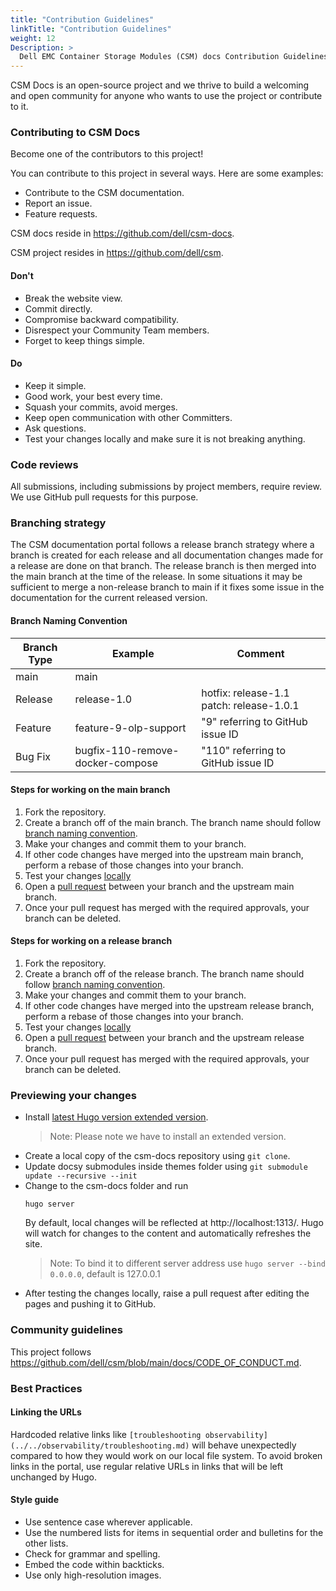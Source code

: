 ```yaml
---
title: "Contribution Guidelines"
linkTitle: "Contribution Guidelines"
weight: 12
Description: >
  Dell EMC Container Storage Modules (CSM) docs Contribution Guidelines
---
```



CSM Docs is an open-source project and we thrive to build a welcoming and open community for anyone who wants to use the project or contribute to it.

### Contributing to CSM Docs

Become one of the contributors to this project! 

You can contribute to this project in several ways. Here are some examples:

* Contribute to the CSM documentation.
* Report an issue.
* Feature requests.

CSM docs reside in <https://github.com/dell/csm-docs>. 

CSM project resides in <https://github.com/dell/csm>.

#### Don't

* Break the website view.
* Commit directly.
* Compromise backward compatibility.
* Disrespect your Community Team members. 
* Forget to keep things simple.

#### Do

* Keep it simple.
* Good work, your best every time.
* Squash your commits, avoid merges.
* Keep open communication with other Committers.
* Ask questions.
* Test your changes locally and make sure it is not breaking anything.

### Code reviews

All submissions, including submissions by project members, require review. 
We use GitHub pull requests for this purpose. 

### Branching strategy

The CSM documentation portal follows a release branch strategy where a branch is created for each release and all documentation changes made for a release are done on that branch. The release branch is then merged into the main branch at the time of the release. In some situations it may be sufficient to merge a non-release branch to main if it fixes some issue in the documentation for the current released version.

#### Branch Naming Convention

|  Branch Type |  Example                          |  Comment                                  |
|--------------|-----------------------------------|-------------------------------------------|
|  main        |  main                             |                                           |
|  Release     |  release-1.0                      |  hotfix: release-1.1 patch: release-1.0.1 |
|  Feature     |  feature-9-olp-support            |  "9" referring to GitHub issue ID         |
|  Bug Fix     |  bugfix-110-remove-docker-compose |  "110" referring to GitHub issue ID       |

#### Steps for working on the main branch

1. Fork the repository.
2. Create a branch off of the main branch. The branch name should follow [branch naming convention](#branch-naming-convention).
3. Make your changes and commit them to your branch.
4. If other code changes have merged into the upstream main branch, perform a rebase of those changes into your branch.
5. Test your changes [locally](#previewing-your-changes)
6. Open a [pull request](https://github.com/dell/csm-docs/pulls) between your branch and the upstream main branch.
7. Once your pull request has merged with the required approvals, your branch can be deleted.

#### Steps for working on a release branch

1. Fork the repository.
2. Create a branch off of the release branch. The branch name should follow [branch naming convention](#branch-naming-convention).
3. Make your changes and commit them to your branch.
4. If other code changes have merged into the upstream release branch, perform a rebase of those changes into your branch.
5. Test your changes [locally](#previewing-your-changes)
6. Open a [pull request](https://github.com/dell/csm-docs/pulls) between your branch and the upstream release branch.
7. Once your pull request has merged with the required approvals, your branch can be deleted.

### Previewing your changes
- Install [latest Hugo version extended version](https://github.com/gohugoio/hugo/releases). 
    > Note: Please note we have to install an extended version.
- Create a local copy of the csm-docs repository using `git clone`. 
- Update docsy submodules inside themes folder using `git submodule update --recursive --init`
- Change to the csm-docs folder and run 
    ```
    hugo server 
    ```    
    By default, local changes will be reflected at http://localhost:1313/. Hugo will watch for changes to the content and automatically refreshes the site.
  > Note: To bind it to different server address use `hugo server --bind 0.0.0.0`, default is 127.0.0.1
- After testing the changes locally, raise a pull request after editing the pages and pushing it to GitHub. 

### Community guidelines

This project follows https://github.com/dell/csm/blob/main/docs/CODE_OF_CONDUCT.md.

### Best Practices

#### Linking the URLs

Hardcoded relative links like `[troubleshooting observability](../../observability/troubleshooting.md)` will behave unexpectedly compared to how they would work on our local file system. 
To avoid broken links in the portal, use regular relative URLs in links that will be left unchanged by Hugo.

#### Style guide

- Use sentence case wherever applicable.
- Use the numbered lists for items in sequential order and bulletins for the other lists.
- Check for grammar and spelling.
- Embed the code within backticks. 
- Use only high-resolution images.

